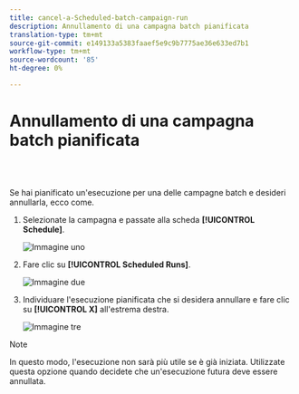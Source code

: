 ```yaml
---
title: cancel-a-Scheduled-batch-campaign-run
description: Annullamento di una campagna batch pianificata
translation-type: tm+mt
source-git-commit: e149133a5383faaef5e9c9b7775ae36e633ed7b1
workflow-type: tm+mt
source-wordcount: '85'
ht-degree: 0%

---
```



# Annullamento di una campagna batch pianificata

<br> 

Se hai pianificato un&#39;esecuzione per una delle campagne batch e desideri annullarla, ecco come.

1. Selezionate la campagna e passate alla scheda **[!UICONTROL Schedule]**.

   ![Immagine uno](/help/sky/assets/smart-campaigns/cancel-a-scheduled-batch-campaign-run/cancel-a-scheduled-batch-campaign-run-1.png)

1. Fare clic su **[!UICONTROL Scheduled Runs]**.

   ![Immagine due](/help/sky/assets/smart-campaigns/cancel-a-scheduled-batch-campaign-run/cancel-a-scheduled-batch-campaign-run-2.png)

1. Individuare l&#39;esecuzione pianificata che si desidera annullare e fare clic su **[!UICONTROL X]** all&#39;estrema destra.

   ![Immagine tre](/help/sky/assets/smart-campaigns/cancel-a-scheduled-batch-campaign-run/cancel-a-scheduled-batch-campaign-run-3.png)

>[!NOTE]
>
>In questo modo, l&#39;esecuzione non sarà più utile se è già iniziata. Utilizzate questa opzione quando decidete che un&#39;esecuzione futura deve essere annullata.
